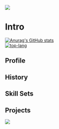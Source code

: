 <img src="https://capsule-render.vercel.app/api?type=waving&color=BDBDC8&height=150&section=header" />

# Intro


<div align="left">
  <a href="https://github.com/anuraghazra/github-readme-stats">
    <img src="https://github-readme-stats.vercel.app/api?username=morakcook&show_icons=true&theme=transparent" alt="Anurag's GitHub stats" />
  </a>
  <br>
  <a href="https://github.com/anuraghazra/github-readme-stats">
    <img src="https://github-readme-stats.vercel.app/api/top-langs?username=morakcook" alt="top-lang" />
  </a>
</div>

## Profile

## History

## Skill Sets

## Projects




<img src="https://capsule-render.vercel.app/api?type=waving&color=BDBDC8&height=150&section=footer" />
